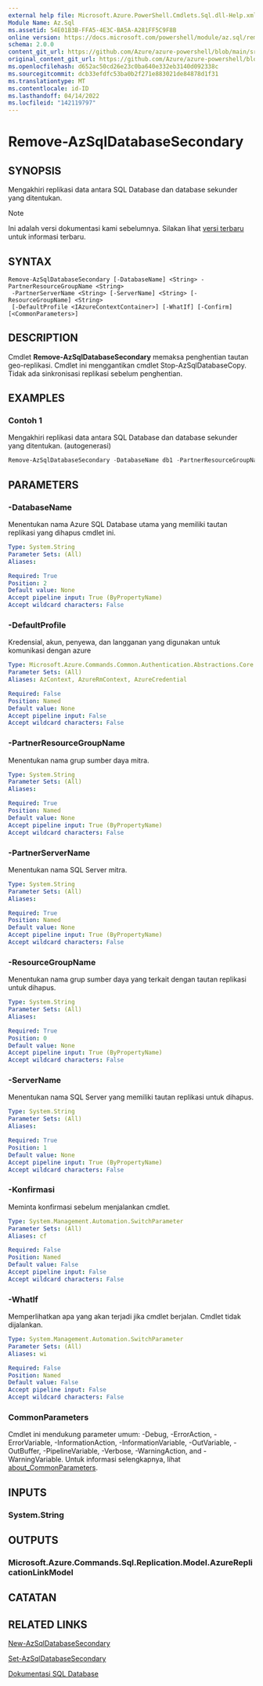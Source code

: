 ```yaml
---
external help file: Microsoft.Azure.PowerShell.Cmdlets.Sql.dll-Help.xml
Module Name: Az.Sql
ms.assetid: 54E01B3B-FFA5-4E3C-BA5A-A281FF5C9F8B
online version: https://docs.microsoft.com/powershell/module/az.sql/remove-azsqldatabasesecondary
schema: 2.0.0
content_git_url: https://github.com/Azure/azure-powershell/blob/main/src/Sql/Sql/help/Remove-AzSqlDatabaseSecondary.md
original_content_git_url: https://github.com/Azure/azure-powershell/blob/main/src/Sql/Sql/help/Remove-AzSqlDatabaseSecondary.md
ms.openlocfilehash: d652ac50cd26e23c0ba640e332eb3140d092338c
ms.sourcegitcommit: dcb33efdfc53ba0b2f271e883021de84878d1f31
ms.translationtype: MT
ms.contentlocale: id-ID
ms.lasthandoff: 04/14/2022
ms.locfileid: "142119797"
---
```

# Remove-AzSqlDatabaseSecondary

## SYNOPSIS
Mengakhiri replikasi data antara SQL Database dan database sekunder yang ditentukan.

> [!NOTE]
>Ini adalah versi dokumentasi kami sebelumnya. Silakan lihat [versi terbaru](/powershell/module/az.sql/remove-azsqldatabasesecondary) untuk informasi terbaru.

## SYNTAX

```
Remove-AzSqlDatabaseSecondary [-DatabaseName] <String> -PartnerResourceGroupName <String>
 -PartnerServerName <String> [-ServerName] <String> [-ResourceGroupName] <String>
 [-DefaultProfile <IAzureContextContainer>] [-WhatIf] [-Confirm] [<CommonParameters>]
```

## DESCRIPTION
Cmdlet **Remove-AzSqlDatabaseSecondary** memaksa penghentian tautan geo-replikasi.
Cmdlet ini menggantikan cmdlet Stop-AzSqlDatabaseCopy.
Tidak ada sinkronisasi replikasi sebelum penghentian.

## EXAMPLES

### Contoh 1

Mengakhiri replikasi data antara SQL Database dan database sekunder yang ditentukan. (autogenerasi)

<!-- Aladdin Generated Example -->
```powershell
Remove-AzSqlDatabaseSecondary -DatabaseName db1 -PartnerResourceGroupName rg2 -PartnerServerName secondaryserver -ResourceGroupName myresourcegroup -ServerName s1
```

## PARAMETERS

### -DatabaseName
Menentukan nama Azure SQL Database utama yang memiliki tautan replikasi yang dihapus cmdlet ini.

```yaml
Type: System.String
Parameter Sets: (All)
Aliases:

Required: True
Position: 2
Default value: None
Accept pipeline input: True (ByPropertyName)
Accept wildcard characters: False
```

### -DefaultProfile
Kredensial, akun, penyewa, dan langganan yang digunakan untuk komunikasi dengan azure

```yaml
Type: Microsoft.Azure.Commands.Common.Authentication.Abstractions.Core.IAzureContextContainer
Parameter Sets: (All)
Aliases: AzContext, AzureRmContext, AzureCredential

Required: False
Position: Named
Default value: None
Accept pipeline input: False
Accept wildcard characters: False
```

### -PartnerResourceGroupName
Menentukan nama grup sumber daya mitra.

```yaml
Type: System.String
Parameter Sets: (All)
Aliases:

Required: True
Position: Named
Default value: None
Accept pipeline input: True (ByPropertyName)
Accept wildcard characters: False
```

### -PartnerServerName
Menentukan nama SQL Server mitra.

```yaml
Type: System.String
Parameter Sets: (All)
Aliases:

Required: True
Position: Named
Default value: None
Accept pipeline input: True (ByPropertyName)
Accept wildcard characters: False
```

### -ResourceGroupName
Menentukan nama grup sumber daya yang terkait dengan tautan replikasi untuk dihapus.

```yaml
Type: System.String
Parameter Sets: (All)
Aliases:

Required: True
Position: 0
Default value: None
Accept pipeline input: True (ByPropertyName)
Accept wildcard characters: False
```

### -ServerName
Menentukan nama SQL Server yang memiliki tautan replikasi untuk dihapus.

```yaml
Type: System.String
Parameter Sets: (All)
Aliases:

Required: True
Position: 1
Default value: None
Accept pipeline input: True (ByPropertyName)
Accept wildcard characters: False
```

### -Konfirmasi
Meminta konfirmasi sebelum menjalankan cmdlet.

```yaml
Type: System.Management.Automation.SwitchParameter
Parameter Sets: (All)
Aliases: cf

Required: False
Position: Named
Default value: False
Accept pipeline input: False
Accept wildcard characters: False
```

### -WhatIf
Memperlihatkan apa yang akan terjadi jika cmdlet berjalan.
Cmdlet tidak dijalankan.

```yaml
Type: System.Management.Automation.SwitchParameter
Parameter Sets: (All)
Aliases: wi

Required: False
Position: Named
Default value: False
Accept pipeline input: False
Accept wildcard characters: False
```

### CommonParameters
Cmdlet ini mendukung parameter umum: -Debug, -ErrorAction, -ErrorVariable, -InformationAction, -InformationVariable, -OutVariable, -OutBuffer, -PipelineVariable, -Verbose, -WarningAction, and -WarningVariable. Untuk informasi selengkapnya, lihat [about_CommonParameters](http://go.microsoft.com/fwlink/?LinkID=113216).

## INPUTS

### System.String

## OUTPUTS

### Microsoft.Azure.Commands.Sql.Replication.Model.AzureReplicationLinkModel

## CATATAN

## RELATED LINKS

[New-AzSqlDatabaseSecondary](./New-AzSqlDatabaseSecondary.md)

[Set-AzSqlDatabaseSecondary](./Set-AzSqlDatabaseSecondary.md)

[Dokumentasi SQL Database](https://docs.microsoft.com/azure/sql-database/)
